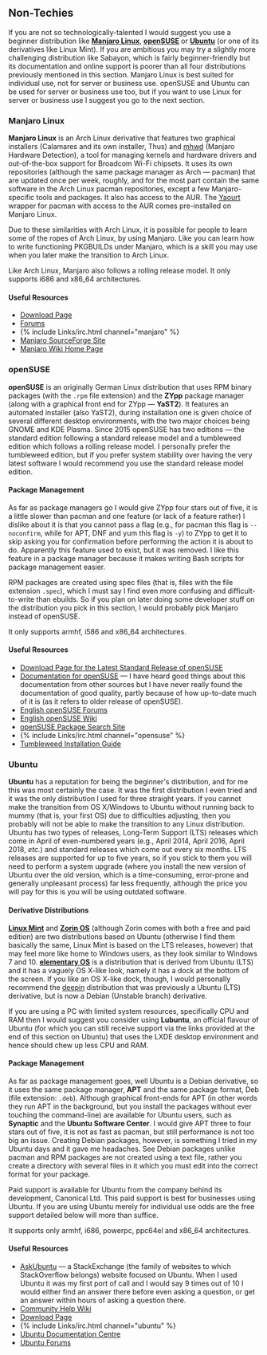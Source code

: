 ## Non-Techies
If you are not so technologically-talented I would suggest you use a beginner distribution like [**Manjaro Linux**](https://manjaro.github.io/), [**openSUSE**](https://www.opensuse.org/) or [**Ubuntu**](http://www.ubuntu.com) (or one of its derivatives like Linux Mint). If you are ambitious you may try a slightly more challenging distribution like Sabayon, which is fairly beginner-friendly but its documentation and online support is poorer than all four distributions previously mentioned in this section. Manjaro Linux is best suited for individual use, not for server or business use. openSUSE and Ubuntu can be used for server or business use too, but if you want to use Linux for server or business use I suggest you go to the next section.

### Manjaro Linux
**Manjaro Linux** is an Arch Linux derivative that features two graphical installers (Calamares and its own installer, Thus) and [mhwd](https://wiki.manjaro.org/index.php?title=Manjaro_Hardware_Detection) (Manjaro Hardware Detection), a tool for managing kernels and hardware drivers and out-of-the-box support for Broadcom Wi-Fi chipsets. It uses its own repositories (although the same package manager as Arch &mdash; pacman) that are updated once per week, roughly, and for the most part contain the same software in the Arch Linux pacman repositories, except a few Manjaro-specific tools and packages. It also has access to the AUR. The [Yaourt](https://wiki.archlinux.org/index.php/Yaourt) wrapper for pacman with access to the AUR comes pre-installed on Manjaro Linux.

Due to these similarities with Arch Linux, it is possible for people to learn some of the ropes of Arch Linux, by using Manjaro. Like you can learn how to write functioning PKGBUILDs under Manjaro, which is a skill you may use when you later make the transition to Arch Linux.

Like Arch Linux, Manjaro also follows a rolling release model. It only supports i686 and x86_64 architectures.

#### Useful Resources
* [Download Page](http://manjaro.github.io/download/)
* [Forums](https://forum.manjaro.org/)
* {% include Links/irc.html channel="manjaro" %}
* [Manjaro SourceForge Site](http://sourceforge.net/projects/manjarolinux/)
* [Manjaro Wiki Home Page](https://wiki.manjaro.org/index.php?title=Main_Page)

### openSUSE
**openSUSE** is an originally German Linux distribution that uses RPM binary packages (with the `.rpm` file extension) and the **ZYpp** package manager (along with a graphical front end for ZYpp &mdash; **YaST2**). It features an automated installer (also YaST2), during installation one is given choice of several different desktop environments, with the two major choices being GNOME and KDE Plasma. Since 2015 openSUSE has two editions &mdash; the standard edition following a standard release model and a tumbleweed edition which follows a rolling release model. I personally prefer the tumbleweed edition, but if you prefer system stability over having the very latest software I would recommend you use the standard release model edition.

#### Package Management
As far as package managers go I would give ZYpp four stars out of five, it is a little slower than pacman and one feature (or lack of a feature rather) I dislike about it is that you cannot pass a flag (e.g., for pacman this flag is `--noconfirm`, while for APT, DNF and yum this flag is `-y`) to ZYpp to get it to skip asking you for confirmation before performing the action it is about to do. Apparently this feature used to exist, but it was removed. I like this feature in a package manager because it makes writing Bash scripts for package management easier.

RPM packages are created using spec files (that is, files with the file extension `.spec`), which I must say I find even more confusing and difficult-to-write than ebuilds. So if you plan on later doing some developer stuff on the distribution you pick in this section, I would probably pick Manjaro instead of openSUSE.

It only supports armhf, i586 and x86_64 architectures.

#### Useful Resources
* [Download Page for the Latest Standard Release of openSUSE](https://software.opensuse.org)
* [Documentation for openSUSE](http://doc.opensuse.org/) &mdash; I have heard good things about this documentation from other sources but I have never really found the documentation of good quality, partly because of how up-to-date much of it is (as it refers to older release of openSUSE).
* [English openSUSE Forums](https://forums.opensuse.org/forum.php)
* [English openSUSE Wiki](https://en.opensuse.org/Main_Page)
* [openSUSE Package Search Site](https://software.opensuse.org/search)
* {% include Links/irc.html channel="opensuse" %}
* [Tumbleweed Installation Guide](https://en.opensuse.org/openSUSE:Tumbleweed_installation)

### Ubuntu
**Ubuntu** has a reputation for being the beginner's distribution, and for me this was most certainly the case. It was the first distribution I even tried and it was the only distribution I used for three straight years. If you cannot make the transition from OS X/Windows to Ubuntu without running back to mummy (that is, your first OS) due to difficulties adjusting, then you probably will not be able to make the transition to any Linux distribution. Ubuntu has two types of releases, Long-Term Support (LTS) releases which come in April of even-numbered years (e.g., April 2014, April 2016, April 2018, *etc.*) and standard releases which come out every six months. LTS releases are supported for up to five years, so if you stick to them you will need to perform a system upgrade (where you install the new version of Ubuntu over the old version, which is a time-consuming, error-prone and generally unpleasant process) far less frequently, although the price you will pay for this is you will be using outdated software.

#### Derivative Distributions
[**Linux Mint**](http://linuxmint.com/) and [**Zorin OS**](http://zorinos.com/) (although Zorin comes with both a free and paid edition) are two distributions based on Ubuntu (otherwise I find them basically the same, Linux Mint is based on the LTS releases, however) that may feel more like home to Windows users, as they look similar to Windows 7 and 10. [**elementary OS**](http://elementary.io/) is a distribution that is derived from Ubuntu (LTS) and it has a vaguely OS X-like look, namely it has a dock at the bottom of the screen. If you like an OS X-like dock, though, I would personally recommend the [deepin](http://www.deepin.org/?lang=en) distribution that was previously a Ubuntu (LTS) derivative, but is now a Debian (Unstable branch) derivative.

If you are using a PC with limited system resources, specifically CPU and RAM then I would suggest you consider using **Lubuntu**, an official flavour of Ubuntu (for which you can still receive support via the links provided at the end of this section on Ubuntu) that uses the LXDE desktop environment and hence should chew up less CPU and RAM. 

#### Package Management
As far as package management goes, well Ubuntu is a Debian derivative, so it uses the same package manager, **APT** and the same package format, Deb (file extension: `.deb`). Although graphical front-ends for APT (in other words they run APT in the background, but you install the packages without ever touching the command-line) are available for Ubuntu users, such as **Synaptic** and the **Ubuntu Software Center**. I would give APT three to four stars out of five, it is not as fast as pacman, but still performance is not too big an issue. Creating Debian packages, however, is something I tried in my Ubuntu days and it gave me headaches. See Debian packages unlike pacman and RPM packages are not created using a text file, rather you create a directory with several files in it which you must edit into the correct format for your package.

Paid support is available for Ubuntu from the company behind its development, Canonical Ltd. This paid support is best for businesses using Ubuntu. If you are using Ubuntu merely for individual use odds are the free support detailed below will more than suffice.

It supports only armhf, i686, powerpc, ppc64el and x86_64 architectures.

#### Useful Resources
* [AskUbuntu](http://askubuntu.com/) &mdash; a StackExchange (the family of websites to which StackOverflow belongs) website focused on Ubuntu. When I used Ubuntu it was my first port of call and I would say 9 times out of 10 I would either find an answer there before even asking a question, or get an answer within hours of asking a question there.
* [Community Help Wiki](https://help.ubuntu.com/community/CommunityHelpWiki)
* [Download Page](http://www.ubuntu.com/download/desktop)
* {% include Links/irc.html channel="ubuntu" %}
* [Ubuntu Documentation Centre](https://help.ubuntu.com/)
* [Ubuntu Forums](http://ubuntuforums.org/)

